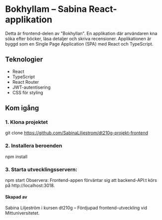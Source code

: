 # Bokhyllam – Sabina React-applikation

Detta är frontend-delen av "Bokhyllan". En applikation där användaren kna söka efter böcker, läsa detaljer och skriva recensioner. Applikationen är byggd som en Single Page Application (SPA) med React och TypeScript.

## Teknologier

- React
- TypeScript
- React Router
- JWT-autentisering
- CSS för styling

## Kom igång

### 1. Klona projektet

git clone https://github.com/SabinaLiljestrom/dt210g-projekt-frontend

### 2. Installera beroenden

npm install

### 3. Starta utvecklingsservern:

npm start
Observera: Frontend-appen förväntar sig att backend-API:t körs på http://localhost:3018.

#### Skapad av

Sabina Liljeström i kursen dt210g – Fördjupad frontend-utveckling vid Mittuniversitetet.
